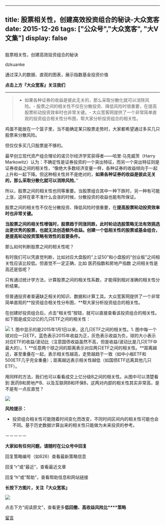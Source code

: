 
---
title:   股票相关性，创建高效投资组合的秘诀-大众宽客
date: 2015-12-26
tags: ["公众号","大众宽客", "大V文集"]
display: false
---


## 



股票相关性，创建高效投资组合的秘诀




dzkuanke




通过深入的数据、直观的图表，展示指数基金投资价值


**点击上方『大众宽客』关注我们**

****

> - 如果各种证券的收益是彼此无关的，那么采取分散化就可以消除风险。- 股票之间的相关性不仅在分散投资、降低风险时很重要，在提高股票轮动投资效率时也非常关键。- 大众宽客网提供了一个非常简单直观的投资组合相关性分布图，帮大家分析投资组合的相关性。





鸡蛋不能放在一个篮子里，当不能确定某只股票走势时，大家都希望通过多买几只股票来分散风险。



但仅仅多买几只股票是不够的。



最早创立现代资产组合理论的诺贝尔经济学奖获得者——哈里·马克威茨（Harry Markowitz）认为：不确定性是证券投资的一个突出特征，而另一个突出特征则是证券收益之间的相关性，“像绝大多数经济变量一样，各种证券的收益倾向于一起上升和一起下降。但这种相关性并不是绝对的，**如果各种证券的收益是彼此无关的，那么采取分散化就可以消除风险**。”



所以，股票之间的相关性也同等重要。当股票组合其中一种下跌时，另一种有可能上涨，这样在拿不准什么会涨的时候，分散投资的收益也能有所保证。



股票之间的相关性不仅在分散投资、降低风险时很重要，在**提高股票轮动投资效率时也非常关键。**



**当股票之间的相关性增强时，股票趋于同涨同跌，此时轮动选股策略无法有效挑选出更优秀的股票，也就无法创造额外收益。创建一个低相关性的股票或基金组合，是提高轮动投资策略有效性的首要条件。**



那么如何判断股票之间的相关性呢？



有时我们可以凭直觉判断，比如对应大盘股的“上证50”和小盘股的“创业板”之间相关性应该比较低。但直觉不一定正确，比如 医药指数和房地产指数 之间相关性是高还是低呢？



只有通过统计学方法，计算股票之间的相关性系数，才能得到相对准确的相关性分析结果。



但普通投资者普遍缺乏相关的知识、数据和计算工具。大众宽客网提供了一个非常简单直观的**投资组合相关性分布图，**帮大家分析投资组合的相关性。



在创建好投资组合后，点击“相关性”按钮，就可以直接查看该投资组合的相关性。如下图是成交过亿的几只ETF之间的相关性：

<img data-s="300,640" data-type="png" src="http://mmbiz.qpic.cn/mmbiz/PKw3FQPmhIiaiaGOrrdujxdHbTuzM8zeukyPWPv4h66H7j6OBP5Co7KsubBtDdDiab5ApB5JibjI1ACJ9lp4pcw7wA/0?wx_fmt=png" data-ratio="0.7751798561151079" data-w=""/>
1. 图中显示的是2015年1月1日以来，这几只ETF之间的相关性。1. 图中每一个球对应一只ETF。蓝色表示2015年收益为正，灰色表示收益为负，球的大小表示对应ETF的收益/波动比（注意国债收益虽然不高，但是收益/波动比是几只ETF中最大的）。1. **任意两个球之间的距离表示对应两只ETF之间的相关性。**距离越近，甚至重叠在一起，表示相关性越高，走势越趋于一致（如中小板ETF和500ETF几乎完全重叠）；距离越远表示相关性越低（如国债ETF远离其他几只ETF）。


用同样的方法，我们也可以看看成交上亿分级B之间的相关性。从图中可以清楚看到 医药B和房地产B、以及互联网B和环保B，这两对内部的相关性其实非常高，是不是有一点反直觉？

<img data-s="300,640" data-type="png" src="http://mmbiz.qpic.cn/mmbiz/PKw3FQPmhIiaiaGOrrdujxdHbTuzM8zeukzEjaUzV6uogVDWWYmaHYBQMWPTiciaKfmv7ib6I4DwWYgaHhyHEbFbqVg/0?wx_fmt=png" data-ratio="0.7985611510791367" data-w=""/>





**风险提示：**
- 投资组合相关性可能随着时间变化而改变，不同时间区间内的相关性可能也会不同。基于历史数据计算出来的相关性只能做为未来投资的参考。


－－－－－

**大家如有任何问题，请随时在公众号中回复**



回复策略编号（如626）查看最新策略信息

回复“r”或“最近”，查看最近文章

回复“h”或“帮助”，查看帮助信息和网站链接





**长按下方图片，关注『大众宽客』**

<img data-s="300,640" data-type="png" data-ratio="1" data-w="129" width="auto" src="http://mmbiz.qpic.cn/mmbiz/PKw3FQPmhIjpOw70YiaHYQTPb4TKoqns9M2zxiaLBv1cUZiaEHqVweTjuaW7lzQUemHLxv6k8MpLq8r6cvFhqmDfg/640?wx_fmt=png" style="box-sizing: border-box !important; word-wrap: break-word !important; width: auto !important; visibility: visible !important;"/>





点击下方“阅读原文”，查看更多**低回撤、高收益风险比****策略**









[留言](javascript:;)


